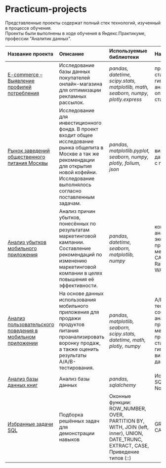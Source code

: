 # Practicum-projects

Представленные проекты содержат полный стек технологий, изученный в процессе обучения.  
Проекты были выполнены в ходе обучения в Яндекс.Практикуме, профессии "Аналитик данных".  


| Название проекта | Описание | Используемые библиотеки | Навыки |
| :---------------------- | :---------------------- | :---------------------- |:---------------------- |
| [E-commerce – Выявление профилей потребления](https://github.com/Ichayochek/Practicum-projects/tree/main/E-commerce%3AIdentification%20of%20consumption%20profiles) | Исследование базы данных покупателей онлайн-магазина для оптимизации рекламных рассылок.| *pandas, datetime, scipy.stats, matplotlib, math, seaborn, numpy, plotly.express* | проверка статистических гипотез, RFM-анализ, описательная статистика  | 
|[Рынок заведений общественного питания Москвы](https://github.com/Ichayochek/Practicum-projects/tree/main/food_services_market_Moscow)  | Исследование для инвестиционного фонда. В проект входит общее исследование рынка общепита в Москве а так же рекомендации для открытия новой кофейни. Исследование выполнялось согласно поставленным задачам. | *pandas, matplotlib.pyplot, seaborn, numpy, plotly, folium, json* | визуализация данных, работа с геоданными |
| [Анализ убытков мобильного приложения](https://github.com/Ichayochek/Practicum-projects/tree/main/marketing%20campaign%20analysis) | Анализ причин убытков, понесённых по результатам маркетинговой кампании. Составление рекомендаций по изменению маркетинговой компании в целях повышения её эффективности. | *pandas, datetime, seaborn, matplotlib, numpy* | когортный анализ, юнит-экономика, продуктовые метрики (LTV, CAC, Retention Rate, DAU, WAU, MAU итд) |
| [Анализ пользовательского поведения в мобильном приложении](https://github.com/Ichayochek/Practicum-projects/tree/main/user%20behavior%20in%20a%20mobile%20application) | На основе данных использования мобильного приложения для продажи продуктов питания проанализировать воронку продаж, а также оценить результаты A/A/B-тестирования. | *pandas, matplotlib, seaborn, scipy.stats, datetime, math, plotly, numpy* | А/В тестирование, событийная аналитика, продуктовые метрики, проверка статистических гипотез, визуализация данных |
| [Анализ базы данных книг](https://github.com/Ichayochek/Practicum-projects/tree/main/SQL_in_Jupyter) | Анализ базы данных | *pandas, sqlalchemy* | Использование SQL в Jupyter Notebook |
| [Избранные задачи SQL](https://github.com/Ichayochek/Practicum-projects/tree/main/selected%20tasks) | Подборка решённых задач для демонстрации навыков | Оконные функции: ROW_NUMBER, OVER, PARTITION BY, WITH, JOIN (left, inner), UNION, DATE_TRUNC, EXTRACT, CASE, Приведение типов (::) | GROUP BY по CASE |
